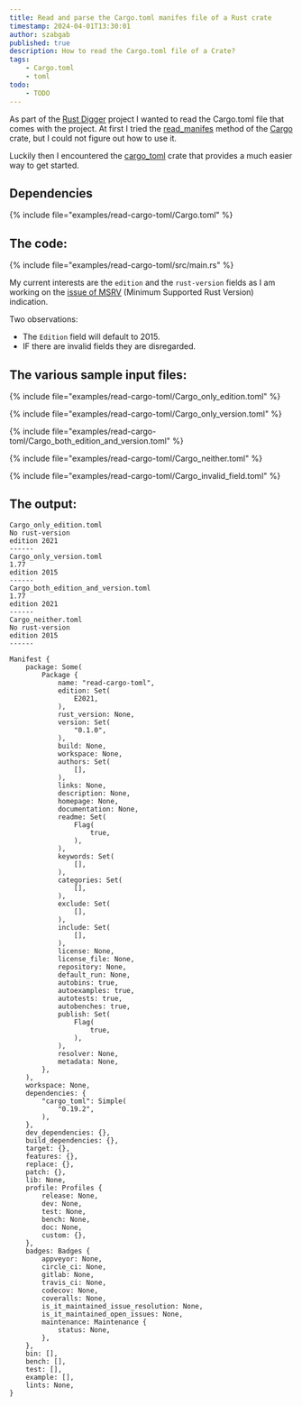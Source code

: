 ```yaml
---
title: Read and parse the Cargo.toml manifes file of a Rust crate
timestamp: 2024-04-01T13:30:01
author: szabgab
published: true
description: How to read the Cargo.toml file of a Crate?
tags:
    - Cargo.toml
    - toml
todo:
    - TODO
---
```


As part of the [Rust Digger](https://rust-digger.code-maven.com/) project I wanted to read the Cargo.toml file that comes with the project.
At first I tried the [read_manifes](https://docs.rs/cargo/latest/cargo/util/toml/fn.read_manifest.html) method of the
[Cargo](https://crates.io/crates/cargo) crate, but I could not figure out how to use it.

Luckily then I encountered the [cargo_toml](https://crates.io/crates/cargo_toml) crate that provides a much easier way to get started.

## Dependencies

{% include file="examples/read-cargo-toml/Cargo.toml" %}

## The code:

{% include file="examples/read-cargo-toml/src/main.rs" %}

My current interests are the `edition` and the `rust-version` fields as I am working on the
[issue of MSRV](https://github.com/szabgab/rust-digger/issues/53) (Minimum Supported Rust Version) indication.


Two observations:

* The `Edition` field will default to 2015.
* IF there are invalid fields they are disregarded.



## The various sample input files:

{% include file="examples/read-cargo-toml/Cargo_only_edition.toml" %}

{% include file="examples/read-cargo-toml/Cargo_only_version.toml" %}

{% include file="examples/read-cargo-toml/Cargo_both_edition_and_version.toml" %}

{% include file="examples/read-cargo-toml/Cargo_neither.toml" %}

{% include file="examples/read-cargo-toml/Cargo_invalid_field.toml" %}


## The output:

```
Cargo_only_edition.toml
No rust-version
edition 2021
------
Cargo_only_version.toml
1.77
edition 2015
------
Cargo_both_edition_and_version.toml
1.77
edition 2021
------
Cargo_neither.toml
No rust-version
edition 2015
------

Manifest {
    package: Some(
        Package {
            name: "read-cargo-toml",
            edition: Set(
                E2021,
            ),
            rust_version: None,
            version: Set(
                "0.1.0",
            ),
            build: None,
            workspace: None,
            authors: Set(
                [],
            ),
            links: None,
            description: None,
            homepage: None,
            documentation: None,
            readme: Set(
                Flag(
                    true,
                ),
            ),
            keywords: Set(
                [],
            ),
            categories: Set(
                [],
            ),
            exclude: Set(
                [],
            ),
            include: Set(
                [],
            ),
            license: None,
            license_file: None,
            repository: None,
            default_run: None,
            autobins: true,
            autoexamples: true,
            autotests: true,
            autobenches: true,
            publish: Set(
                Flag(
                    true,
                ),
            ),
            resolver: None,
            metadata: None,
        },
    ),
    workspace: None,
    dependencies: {
        "cargo_toml": Simple(
            "0.19.2",
        ),
    },
    dev_dependencies: {},
    build_dependencies: {},
    target: {},
    features: {},
    replace: {},
    patch: {},
    lib: None,
    profile: Profiles {
        release: None,
        dev: None,
        test: None,
        bench: None,
        doc: None,
        custom: {},
    },
    badges: Badges {
        appveyor: None,
        circle_ci: None,
        gitlab: None,
        travis_ci: None,
        codecov: None,
        coveralls: None,
        is_it_maintained_issue_resolution: None,
        is_it_maintained_open_issues: None,
        maintenance: Maintenance {
            status: None,
        },
    },
    bin: [],
    bench: [],
    test: [],
    example: [],
    lints: None,
}

```
